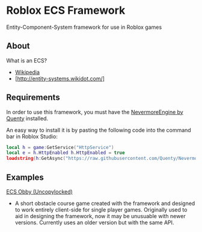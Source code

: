 # Roblox ECS Framework
Entity-Component-System framework for use in Roblox games

## About

What is an ECS?
* [Wikipedia](https://en.wikipedia.org/wiki/Entity%E2%80%93component%E2%80%93system)
* [http://entity-systems.wikidot.com/]

## Requirements

In order to use this framework, you must have the [NevermoreEngine by Quenty](https://github.com/Quenty/NevermoreEngine) installed.

An easy way to install it is by pasting the following code into the command bar in Roblox Studio:

```lua
local h = game:GetService("HttpService")
local e = h.HttpEnabled h.HttpEnabled = true
loadstring(h:GetAsync("https://raw.githubusercontent.com/Quenty/NevermoreEngine/version2/Install.lua"))(e)
```

## Examples

[ECS Obby (Uncopylocked)](https://www.roblox.com/games/1815190355/ECS-Obby)
* A short obstacle course game created with the framework and designed to work entirely client-side for single player games. Originally used to aid in designing the framework, now it may be unusuable with newer versions. Currently uses an older version but with the same API.

